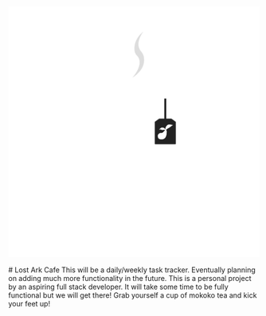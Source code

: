 <p align="center">
  <img src="./img/lostarkcafe-white.png" />
</p>
# Lost Ark Cafe
This will be a daily/weekly task tracker. Eventually planning on adding much more functionality in the future.  
This is a personal project by an aspiring full stack developer. It will take some time to be fully functional but we will get there! 
Grab yourself a cup of mokoko tea and kick your feet up!

